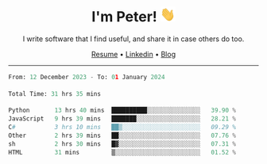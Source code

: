 <h1 align="center">I'm Peter! <img src="https://raw.githubusercontent.com/peterrauscher/peterrauscher/master/wave.gif" width="30px" height="30px" /></h1>
<p align="center">I write software that I find useful, and share it in case others do too.</p>
<p align="center">
  <a href="https://peterrauscher.github.io/peterrauscher/resume.pdf">Resume</a> •
  <a href="https://www.linkedin.com/in/peter-rauscher">Linkedin</a> •
  <a href="https://peterrauscher.com">Blog</a>
</p>
<hr/>
<!--START_SECTION:waka-->

```python
From: 12 December 2023 - To: 01 January 2024

Total Time: 31 hrs 35 mins

Python       13 hrs 40 mins  ██████████░░░░░░░░░░░░░░░   39.90 %
JavaScript   9 hrs 39 mins   ███████░░░░░░░░░░░░░░░░░░   28.21 %
C#           3 hrs 10 mins   ██▒░░░░░░░░░░░░░░░░░░░░░░   09.29 %
Other        2 hrs 39 mins   ██░░░░░░░░░░░░░░░░░░░░░░░   07.76 %
sh           2 hrs 30 mins   █▓░░░░░░░░░░░░░░░░░░░░░░░   07.31 %
HTML         31 mins         ▒░░░░░░░░░░░░░░░░░░░░░░░░   01.52 %
```

<!--END_SECTION:waka-->

